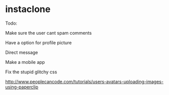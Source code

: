 # instaclone

Todo:

Make sure the user cant spam comments

Have a option for profile picture

Direct message

Make a mobile app

Fix the stupid glitchy css

http://www.peoplecancode.com/tutorials/users-avatars-uploading-images-using-paperclip
